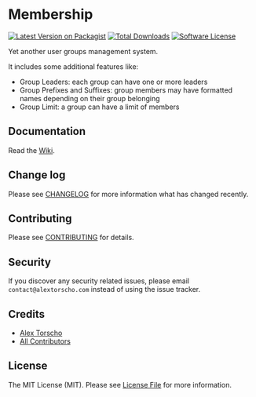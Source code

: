 # Membership

[![Latest Version on Packagist][ico-version]][link-packagist]
[![Total Downloads][ico-downloads]][link-downloads]
[![Software License][ico-license]][link-license]

Yet another user groups management system.

It includes some additional features like:
- Group Leaders: each group can have one or more leaders
- Group Prefixes and Suffixes: group members may have formatted names depending on their group belonging
- Group Limit: a group can have a limit of members

## Documentation

Read the [Wiki](https://github.com/atorscho/membership/wiki).

## Change log

Please see [CHANGELOG][link-changelog] for more information what has changed recently.

## Contributing

Please see [CONTRIBUTING][link-contributing] for details.

## Security

If you discover any security related issues, please email `contact@alextorscho.com` instead of using the issue tracker.

## Credits

- [Alex Torscho][link-author]
- [All Contributors][link-contributors]

## License

The MIT License (MIT). Please see [License File][link-license] for more information.

[ico-version]: https://poser.pugx.org/atorscho/membership/version
[ico-license]: https://poser.pugx.org/atorscho/membership/license
[ico-downloads]: https://poser.pugx.org/atorscho/membership/downloads

[link-packagist]: https://packagist.org/packages/atorscho/membership
[link-downloads]: https://packagist.org/packages/atorscho/membership
[link-author]: https://github.com/atorscho
[link-contributors]: https://github.com/atorscho/membership/graphs/contributors
[link-contributing]: https://github.com/atorscho/membership/blob/master/CONTRIBUTING.md
[link-changelog]: https://github.com/atorscho/membership/blob/master/CHANGELOG.md
[link-license]: https://github.com/atorscho/membership/blob/master/LICENSE.md
